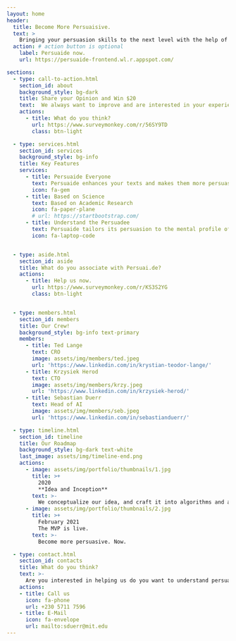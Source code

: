 ```yaml
---
layout: home
header:
  title: Become More Persuaisive. 
  text: >
    Bringing your persuasion skills to the next level with the help of artificial intelligence.
  action: # action button is optional
    label: Persuaide now.
    url: https://persuaide-frontend.wl.r.appspot.com/

sections:
  - type: call-to-action.html
    section_id: about
    background_style: bg-dark
    title: Share your Opinion and Win $20
    text:  We always want to improve and are interested in your experience. Please help us at getting better by filling out the following
    actions:
      - title: What do you think?
        url: https://www.surveymonkey.com/r/56SY9TD
        class: btn-light

  - type: services.html
    section_id: services
    background_style: bg-info
    title: Key Features
    services:
      - title: Persuaide Everyone
        text: Persuaide enhances your texts and makes them more persuasive.
        icon: fa-gem 
      - title: Based on Science
        text: Based on Academic Research 
        icon: fa-paper-plane
        # url: https://startbootstrap.com/
      - title: Understand the Persuadee
        text: Persuaide tailors its persuasion to the mental profile of the persuadee.  
        icon: fa-laptop-code


  - type: aside.html
    section_id: aside
    title: What do you associate with Persuai.de?
    actions:
      - title: Help us now.
        url: https://www.surveymonkey.com/r/KS3S2YG
        class: btn-light


  - type: members.html
    section_id: members
    title: Our Crew!
    background_style: bg-info text-primary
    members:
      - title: Ted Lange
        text: CRO
        image: assets/img/members/ted.jpeg
        url: 'https://www.linkedin.com/in/krystian-teodor-lange/'
      - title: Krzysiek Herod
        text: CTO
        image: assets/img/members/krzy.jpeg
        url: 'https://www.linkedin.com/in/krzysiek-herod/'
      - title: Sebastian Duerr
        text: Head of AI
        image: assets/img/members/seb.jpeg
        url: 'https://www.linkedin.com/in/sebastianduerr/'

  - type: timeline.html
    section_id: timeline
    title: Our Roadmap
    background_style: bg-dark text-white
    last_image: assets/img/timeline-end.png
    actions:
      - image: assets/img/portfolio/thumbnails/1.jpg
        title: >+
          2020
          **Idea and Inception**
        text: >-
          We conceptualize our idea, and craft it into algorithms and academic research.
      - image: assets/img/portfolio/thumbnails/2.jpg
        title: >+
          February 2021
          The MVP is live.
        text: >-
          Become more persuasive. Now.

  - type: contact.html
    section_id: contacts
    title: What do you think?
    text: >-
      Are you interested in helping us do you want to understand persuasion better?
    actions:
    - title: Call us
      icon: fa-phone
      url: +230 5711 7596
    - title: E-Mail
      icon: fa-envelope
      url: mailto:sduerr@mit.edu
---
```


